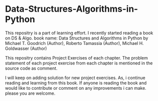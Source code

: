 # Data-Structures-Algorithms-in-Python
This repositry is a part of learning effort. I recently started reading a book on DS & Algo. book name: 
Data Structures and Algorithms in Python
by Michael T. Goodrich (Author), Roberto Tamassia (Author), Michael H. Goldwasser (Author) 

This repositry contains Project Exercises of each chapter. The problem statement of each project exercise from each chapter is mentioned in the source code as comment.

I will keep on adding solution for new project exercises. As, i continue reading and learning from this book. 
If anyone is reading the book and would like to contribute or comment on any improvements i can make. please you are welcome.
